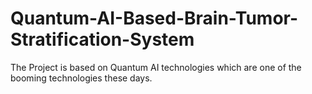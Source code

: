 # Quantum-AI-Based-Brain-Tumor-Stratification-System
The Project is based on Quantum AI technologies which are one of the booming technologies these days.
